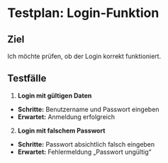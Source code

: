 # Testplan: Login-Funktion 

## Ziel
Ich möchte prüfen, ob der Login korrekt funktioniert.

## Testfälle 
1. **Login mit gültigen Daten**
 - **Schritte:** Benutzername und Passwort eingeben
 - **Erwartet:** Anmeldung erfolgreich

2. **Login mit falschem Passwort**
 - **Schritte:** Passwort absichtlich falsch eingeben
 - **Erwartet:** Fehlermeldung „Passwort ungültig“

